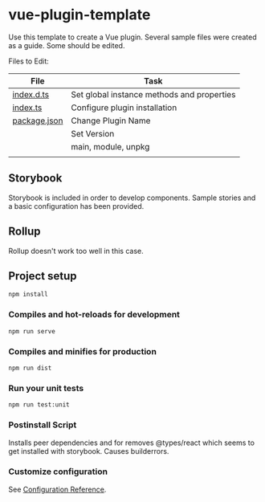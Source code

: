 # vue-plugin-template

Use this template to create a Vue plugin. Several sample files were created as a guide. Some should be edited.

Files to Edit:

| **File**                       | **Task**                                   |
| ------------------------------ | ------------------------------------------ |
| [index.d.ts](types\index.d.ts) | Set global instance methods and properties |
| [index.ts](src\index.ts)       | Configure plugin installation              |
| [package.json](package.json)   | Change Plugin Name                         |
|                                | Set Version                                |
|                                | main, module, unpkg                        |
|                                |

## Storybook

Storybook is included in order to develop components. Sample stories and a basic configuration has been provided.

## Rollup

Rollup doesn't work too well in this case.

## Project setup

```
npm install
```

### Compiles and hot-reloads for development

```
npm run serve
```

### Compiles and minifies for production

```
npm run dist
```

### Run your unit tests

```
npm run test:unit
```

### Postinstall Script

Installs peer dependencies and for removes @types/react which seems to get installed with storybook. Causes builderrors.

### Customize configuration

See [Configuration Reference](https://cli.vuejs.org/config/).
